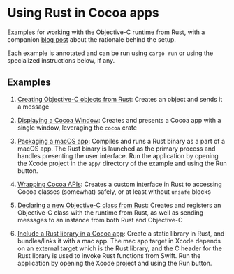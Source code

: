 # Using Rust in Cocoa apps

Examples for working with the Objective-C runtime from Rust, with a companion
[blog post](https://blog.bugsnag.com/building-macos-apps-with-rust) about the
rationale behind the setup.

Each example is annotated and can be run using `cargo run` or using the
specialized instructions below, if any.

## Examples

1. [Creating Objective-C objects from Rust](1-creating-objc-objects):
   Creates an object and sends it a message

2. [Displaying a Cocoa Window](2-displaying-cocoa-window):
   Creates and presents a Cocoa app with a single window, leveraging the `cocoa`
   crate

3. [Packaging a macOS app](3-packaging-a-mac-app):
   Compiles and runs a Rust binary as a part of a macOS app. The Rust binary is
   launched as the primary process and handles presenting the user interface.
   Run the application by opening the Xcode project in the `app/` directory of
   the example and using the Run button.

4. [Wrapping Cocoa APIs](4-wrapping-cocoa-apis):
   Creates a custom interface in Rust to accessing Cocoa classes (somewhat)
   safely, or at least without `unsafe` blocks

5. [Declaring a new Objective-C class from Rust](5-declaring-new-objc-class):
   Creates and registers an Objective-C class with the runtime from Rust, as
   well as sending messages to an instance from both Rust and Objective-C

6. [Include a Rust library in a Cocoa app](6-create-rust-lib-in-cocoa-app):
   Create a static library in Rust, and bundles/links it with a mac app. The mac
   app target in Xcode depends on an external target which is the Rust library,
   and the C header for the Rust library is used to invoke Rust functions from
   Swift. Run the application by opening the Xcode project and using the Run
   button.
